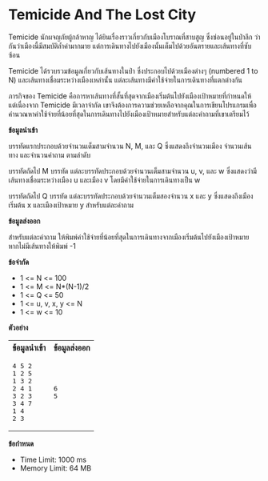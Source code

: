
# Temicide And The Lost City

Temicide นักผจญภัยผู้กล้าหาญ ได้ยินเรื่องราวเกี่ยวกับเมืองโบราณที่สาบสูญ ซึ่งซ่อนอยู่ในป่าลึก ว่ากันว่าเมืองนี้มีสมบัติล้ำค่ามากมาย แต่การเดินทางไปยังเมืองนั้นเต็มไปด้วยอันตรายและเส้นทางที่ซับซ้อน

Temicide ได้รวบรวมข้อมูลเกี่ยวกับเส้นทางในป่า ซึ่งประกอบไปด้วยเมืองต่างๆ (numbered 1 to N) และเส้นทางเชื่อมระหว่างเมืองเหล่านั้น แต่ละเส้นทางมีค่าใช้จ่ายในการเดินทางที่แตกต่างกัน

ภารกิจของ Temicide คือการหาเส้นทางที่สั้นที่สุดจากเมืองเริ่มต้นไปยังเมืองเป้าหมายที่กำหนดให้ แต่เนื่องจาก Temicide มีเวลาจำกัด เขาจึงต้องการความช่วยเหลือจากคุณในการเขียนโปรแกรมเพื่อคำนวณหาค่าใช้จ่ายที่น้อยที่สุดในการเดินทางไปยังเมืองเป้าหมายสำหรับแต่ละคำถามที่เขาเตรียมไว้

**ข้อมูลนำเข้า**

บรรทัดแรกประกอบด้วยจำนวนเต็มสามจำนวน N, M, และ Q ซึ่งแสดงถึงจำนวนเมือง จำนวนเส้นทาง และจำนวนคำถาม ตามลำดับ

บรรทัดถัดไป M บรรทัด แต่ละบรรทัดประกอบด้วยจำนวนเต็มสามจำนวน u, v, และ w ซึ่งแสดงว่ามีเส้นทางเชื่อมระหว่างเมือง u และเมือง v โดยมีค่าใช้จ่ายในการเดินทางเป็น w

บรรทัดถัดไป Q บรรทัด แต่ละบรรทัดประกอบด้วยจำนวนเต็มสองจำนวน x และ y ซึ่งแสดงถึงเมืองเริ่มต้น x และเมืองเป้าหมาย y สำหรับแต่ละคำถาม

**ข้อมูลส่งออก**

สำหรับแต่ละคำถาม ให้พิมพ์ค่าใช้จ่ายที่น้อยที่สุดในการเดินทางจากเมืองเริ่มต้นไปยังเมืองเป้าหมาย หากไม่มีเส้นทางให้พิมพ์ -1

**ข้อจำกัด**

*   1 <= N <= 100
*   1 <= M <= N\*(N-1)/2
*   1 <= Q <= 50
*   1 <= u, v, x, y <= N
*   1 <= w <= 10

**ตัวอย่าง**

<table>
<tr><th>ข้อมูลนำเข้า</th><th>ข้อมูลส่งออก</th></tr>
<tr><td>
<pre>
4 5 2
1 2 5
1 3 2
2 4 1
3 2 3
3 4 7
1 4
2 3
</pre>
</td><td>
<pre>
6
5
</pre>
</td></tr>
</table>

**ข้อกำหนด**

*   Time Limit: 1000 ms
*   Memory Limit: 64 MB
